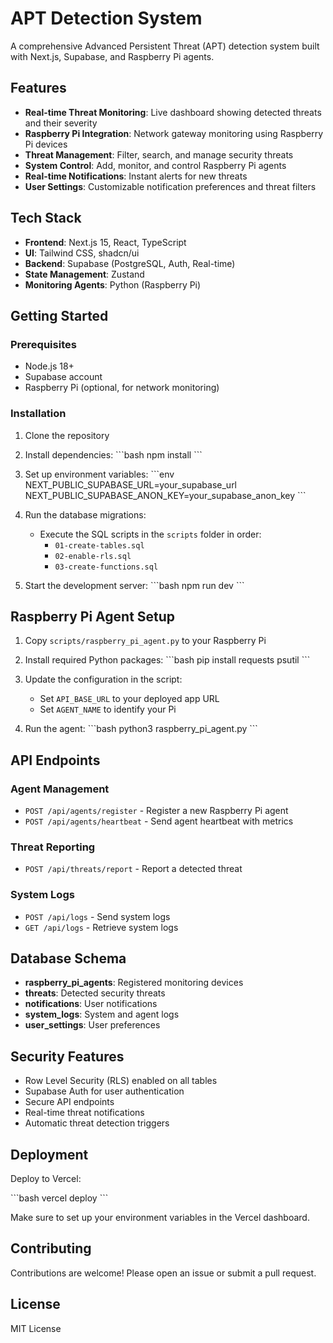 # APT Detection System

A comprehensive Advanced Persistent Threat (APT) detection system built with Next.js, Supabase, and Raspberry Pi agents.

## Features

- **Real-time Threat Monitoring**: Live dashboard showing detected threats and their severity
- **Raspberry Pi Integration**: Network gateway monitoring using Raspberry Pi devices
- **Threat Management**: Filter, search, and manage security threats
- **System Control**: Add, monitor, and control Raspberry Pi agents
- **Real-time Notifications**: Instant alerts for new threats
- **User Settings**: Customizable notification preferences and threat filters

## Tech Stack

- **Frontend**: Next.js 15, React, TypeScript
- **UI**: Tailwind CSS, shadcn/ui
- **Backend**: Supabase (PostgreSQL, Auth, Real-time)
- **State Management**: Zustand
- **Monitoring Agents**: Python (Raspberry Pi)

## Getting Started

### Prerequisites

- Node.js 18+
- Supabase account
- Raspberry Pi (optional, for network monitoring)

### Installation

1. Clone the repository
2. Install dependencies:
   \`\`\`bash
   npm install
   \`\`\`

3. Set up environment variables:
   \`\`\`env
   NEXT_PUBLIC_SUPABASE_URL=your_supabase_url
   NEXT_PUBLIC_SUPABASE_ANON_KEY=your_supabase_anon_key
   \`\`\`

4. Run the database migrations:
   - Execute the SQL scripts in the `scripts` folder in order:
     - `01-create-tables.sql`
     - `02-enable-rls.sql`
     - `03-create-functions.sql`

5. Start the development server:
   \`\`\`bash
   npm run dev
   \`\`\`

## Raspberry Pi Agent Setup

1. Copy `scripts/raspberry_pi_agent.py` to your Raspberry Pi
2. Install required Python packages:
   \`\`\`bash
   pip install requests psutil
   \`\`\`

3. Update the configuration in the script:
   - Set `API_BASE_URL` to your deployed app URL
   - Set `AGENT_NAME` to identify your Pi

4. Run the agent:
   \`\`\`bash
   python3 raspberry_pi_agent.py
   \`\`\`

## API Endpoints

### Agent Management
- `POST /api/agents/register` - Register a new Raspberry Pi agent
- `POST /api/agents/heartbeat` - Send agent heartbeat with metrics

### Threat Reporting
- `POST /api/threats/report` - Report a detected threat

### System Logs
- `POST /api/logs` - Send system logs
- `GET /api/logs` - Retrieve system logs

## Database Schema

- **raspberry_pi_agents**: Registered monitoring devices
- **threats**: Detected security threats
- **notifications**: User notifications
- **system_logs**: System and agent logs
- **user_settings**: User preferences

## Security Features

- Row Level Security (RLS) enabled on all tables
- Supabase Auth for user authentication
- Secure API endpoints
- Real-time threat notifications
- Automatic threat detection triggers

## Deployment

Deploy to Vercel:

\`\`\`bash
vercel deploy
\`\`\`

Make sure to set up your environment variables in the Vercel dashboard.

## Contributing

Contributions are welcome! Please open an issue or submit a pull request.

## License

MIT License
